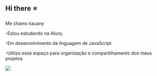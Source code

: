 ## Hi there ⭐

Me chamo kauany

-Estou estudando na Alura;

-Em desenvolvimento da linguagem de JavaScript

-Utilizo esse espaço para organização e compartilhamento dos meus projetos

![](https://media1.tenor.com/m/dOovh0zhAY8AAAAC/fox-fox-coffee.gif)
